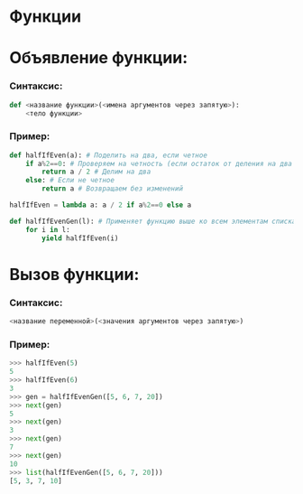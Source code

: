 # Функции

# Объявление функции:
### Синтаксис:
```python
def <название функции>(<имена аргументов через запятую>):
    <тело функции>
```
### Пример:
```python
def halfIfEven(a): # Поделить на два, если четное
    if a%2==0: # Проверяем на четность (если остаток от деления на два равен нулю, то четное)
        return a / 2 # Делим на два
    else: # Если не четное
        return a # Возвращаем без изменений
```
```python
halfIfEven = lambda a: a / 2 if a%2==0 else a
```
```python
def halfIfEvenGen(l): # Применяет функцию выше ко всем элементам списка
    for i in l:
        yield halfIfEven(i)
```
# Вызов функции:
### Синтаксис:
```python
<название переменной>(<значения аргументов через запятую>)
```
### Пример:
```python
>>> halfIfEven(5)
5
>>> halfIfEven(6)
3
>>> gen = halfIfEvenGen([5, 6, 7, 20])
>>> next(gen)
5
>>> next(gen)
3
>>> next(gen)
7
>>> next(gen)
10
>>> list(halfIfEvenGen([5, 6, 7, 20]))
[5, 3, 7, 10]
```